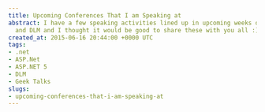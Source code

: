 ```yaml
---
title: Upcoming Conferences That I am Speaking at
abstract: I have a few speaking activities lined up in upcoming weeks on ASP.NET 5
  and DLM and I thought it would be good to share these with you all :)
created_at: 2015-06-16 20:44:00 +0000 UTC
tags:
- .net
- ASP.Net
- ASP.NET 5
- DLM
- Geek Talks
slugs:
- upcoming-conferences-that-i-am-speaking-at
---
```

